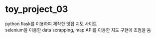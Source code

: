 # toy_project_03
python flask를 이용하여 제작한 맛집 지도 사이트   
selenium을 이용한 data scrapping, map API를 이용한 지도 구현에 초점을 둠

